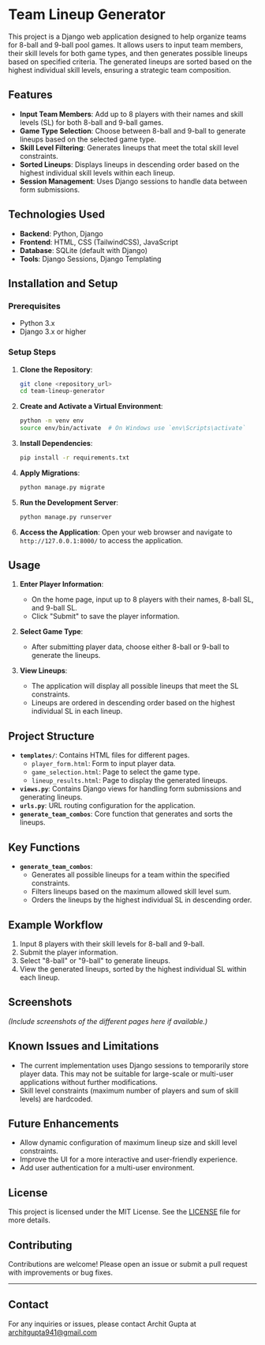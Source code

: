 # Team Lineup Generator

This project is a Django web application designed to help organize teams for 8-ball and 9-ball pool games. It allows users to input team members, their skill levels for both game types, and then generates possible lineups based on specified criteria. The generated lineups are sorted based on the highest individual skill levels, ensuring a strategic team composition.

## Features

- **Input Team Members**: Add up to 8 players with their names and skill levels (SL) for both 8-ball and 9-ball games.
- **Game Type Selection**: Choose between 8-ball and 9-ball to generate lineups based on the selected game type.
- **Skill Level Filtering**: Generates lineups that meet the total skill level constraints.
- **Sorted Lineups**: Displays lineups in descending order based on the highest individual skill levels within each lineup.
- **Session Management**: Uses Django sessions to handle data between form submissions.

## Technologies Used

- **Backend**: Python, Django
- **Frontend**: HTML, CSS (TailwindCSS), JavaScript
- **Database**: SQLite (default with Django)
- **Tools**: Django Sessions, Django Templating

## Installation and Setup

### Prerequisites

- Python 3.x
- Django 3.x or higher

### Setup Steps

1. **Clone the Repository**:
   ```bash
   git clone <repository_url>
   cd team-lineup-generator
   ```

2. **Create and Activate a Virtual Environment**:
   ```bash
   python -m venv env
   source env/bin/activate  # On Windows use `env\Scripts\activate`
   ```

3. **Install Dependencies**:
   ```bash
   pip install -r requirements.txt
   ```

4. **Apply Migrations**:
   ```bash
   python manage.py migrate
   ```

5. **Run the Development Server**:
   ```bash
   python manage.py runserver
   ```

6. **Access the Application**:
   Open your web browser and navigate to `http://127.0.0.1:8000/` to access the application.

## Usage

1. **Enter Player Information**:
   - On the home page, input up to 8 players with their names, 8-ball SL, and 9-ball SL.
   - Click "Submit" to save the player information.

2. **Select Game Type**:
   - After submitting player data, choose either 8-ball or 9-ball to generate the lineups.

3. **View Lineups**:
   - The application will display all possible lineups that meet the SL constraints.
   - Lineups are ordered in descending order based on the highest individual SL in each lineup.

## Project Structure

- **`templates/`**: Contains HTML files for different pages.
  - `player_form.html`: Form to input player data.
  - `game_selection.html`: Page to select the game type.
  - `lineup_results.html`: Page to display the generated lineups.
- **`views.py`**: Contains Django views for handling form submissions and generating lineups.
- **`urls.py`**: URL routing configuration for the application.
- **`generate_team_combos`**: Core function that generates and sorts the lineups.

## Key Functions

- **`generate_team_combos`**:
  - Generates all possible lineups for a team within the specified constraints.
  - Filters lineups based on the maximum allowed skill level sum.
  - Orders the lineups by the highest individual SL in descending order.

## Example Workflow

1. Input 8 players with their skill levels for 8-ball and 9-ball.
2. Submit the player information.
3. Select "8-ball" or "9-ball" to generate lineups.
4. View the generated lineups, sorted by the highest individual SL within each lineup.

## Screenshots

*(Include screenshots of the different pages here if available.)*

## Known Issues and Limitations

- The current implementation uses Django sessions to temporarily store player data. This may not be suitable for large-scale or multi-user applications without further modifications.
- Skill level constraints (maximum number of players and sum of skill levels) are hardcoded.

## Future Enhancements

- Allow dynamic configuration of maximum lineup size and skill level constraints.
- Improve the UI for a more interactive and user-friendly experience.
- Add user authentication for a multi-user environment.

## License

This project is licensed under the MIT License. See the [LICENSE](LICENSE) file for more details.

## Contributing

Contributions are welcome! Please open an issue or submit a pull request with improvements or bug fixes.

---

## Contact

For any inquiries or issues, please contact Archit Gupta at architgupta941@gmail.com

